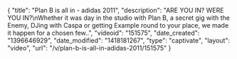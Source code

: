 {
    "title": "Plan B is all in - adidas 2011",
    "description": "ARE YOU IN? WERE YOU IN?\nWhether it was day in the studio with Plan B, a secret gig with the Enemy, DJing with Caspa or getting Example round to your place, we made it happen for a chosen few..",
    "videoid": "151575",
    "date_created": "1396646929",
    "date_modified": "1418181267",
    "type": "captivate",
    "layout": "video",
    "url": "\/v\/plan-b-is-all-in-adidas-2011\/151575"
}